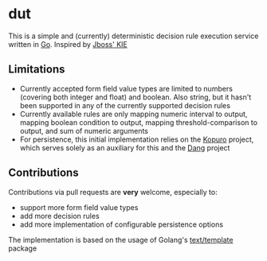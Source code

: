 # dut

This is a simple and (currently) deterministic decision rule execution service written in [Go](https://go.dev). Inspired by [Jboss' KIE](https://docs.jboss.org/drools/release/7.49.0.Final/drools-docs/html_single/index.html#_kiechapter)

## Limitations

- Currently accepted form field value types are limited to numbers (covering both integer and float) and boolean. Also string, but it hasn't been supported in any of the currently supported decision rules
- Currently available rules are only mapping numeric interval to output, mapping boolean condition to output, mapping threshold-comparison to output, and sum of numeric arguments
- For persistence, this initial implementation relies on the [Kopuro](https://github.com/ida-namida/kopuro) project, which serves solely as an auxiliary for this and the [Dang](https://github.com/ida-namida/dang) project

## Contributions

Contributions via pull requests are **very** welcome, especially to:
- support more form field value types
- add more decision rules
- add more implementation of configurable persistence options

The implementation is based on the usage of Golang's [text/template](https://pkg.go.dev/text/template) package